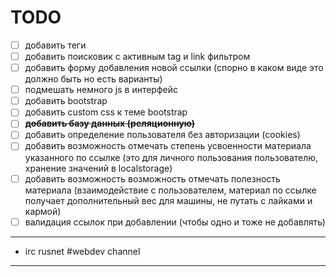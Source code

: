 TODO
====

- [ ] добавить теги
- [ ] добавить поисковик с активным tag и link фильтром
- [ ] добавить форму добавления новой ссылки (спорно в каком виде это должно быть но есть варианты)
- [ ] подмешать немного js в интерфейс
- [ ] добавить bootstrap
- [ ] добавить custom css к теме bootstrap
- [ ] ~~**добавить базу данных (реляционную)**~~
- [ ] добавить определение пользователя без авторизации (cookies)
- [ ] добавить возможность отмечать степень усвоенности материала указанного по ссылке (это для личного пользования пользователю, хранение значений в localstorage)
- [ ] добавить возможность возможность отмечать полезность материала (взаимодействие с пользователем, материал по ссылке получает дополнительный вес для машины, не путать с лайками и кармой)
- [ ] валидация ссылок при добавлении (чтобы одно и тоже не добавлять)

---

* irc rusnet #webdev channel

---
